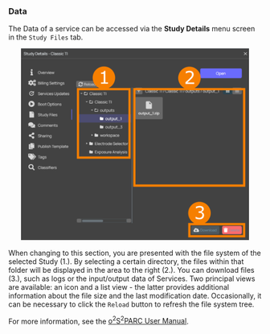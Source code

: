 ### Data

The Data of a service can be accessed via the **Study Details** menu screen in the ```Study Files``` tab.

<p align="center">
  <img width="90%"  src="assets/quickguide/data.png">
</p>


When changing to this section, you are presented with the file system of the selected Study (1.). By selecting a certain directory, the files within that folder will be displayed in the area to the right (2.). You can download files (3.), such as logs or the input/output data of Services. Two principal views are available: an icon and a list view - the latter provides additional information about the file size and the last modification date. Occasionally, it can be necessary to click the ```Reload``` button to refresh the file system tree.

For more information, see the [o<sup>2</sup>S<sup>2</sup>PARC User Manual](https://docs.osparc.io/#/).
